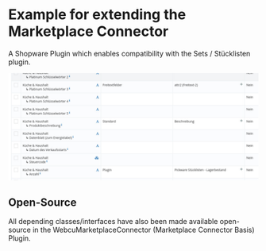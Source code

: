 # Example for extending the Marketplace Connector

A Shopware Plugin which enables compatibility with the Sets / Stücklisten plugin.

![Screenshot](screenshot.jpg)

## Open-Source

All depending classes/interfaces have also been made available open-source in the WebcuMarketplaceConnector
(Marketplace Connector Basis) Plugin.